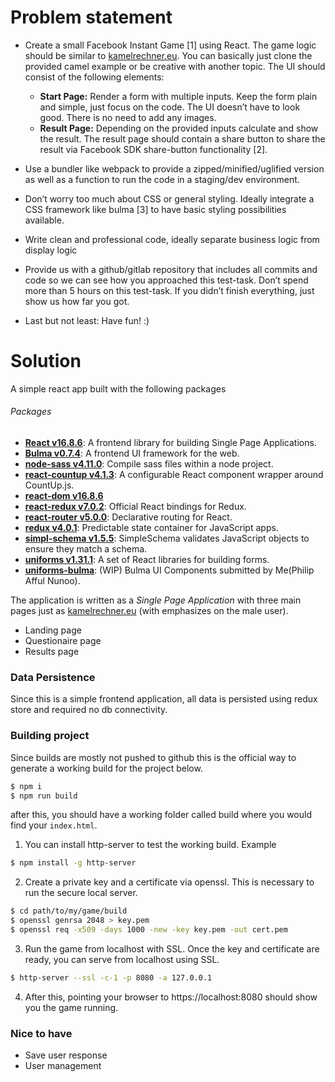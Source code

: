 # Problem statement

* Create a small Facebook Instant Game [1] using React. The game logic should be similar to [kamelrechner.eu](http://kamelrechner.eu/en/male). You can basically just clone the provided camel example or be creative with another topic. The UI should consist of the following elements:
    * **Start Page:** Render a form with multiple inputs. Keep the form plain and simple, just focus on the code. The UI doesn’t have to look good. There is no need to add any images.
    * **Result Page:** Depending on the provided inputs calculate and show the result. The result page should contain a share button to share the result via Facebook SDK share-button functionality [2].

* Use a bundler like webpack to provide a zipped/minified/uglified version as well as a function to run the code in a staging/dev environment.
* Don’t worry too much about CSS or general styling. Ideally integrate a CSS framework like bulma [3] to have basic styling possibilities available.
* Write clean and professional code, ideally separate business logic from display logic
* Provide us with a github/gitlab repository that includes all commits and code so we can see how you approached this test-task.
Don’t spend more than 5 hours on this test-task. If you didn’t finish everything, just show us how far you got.
* Last but not least: Have fun! :)

# Solution

A simple react app built with the following packages

###### Packages

* **[React v16.8.6]()**: A frontend library for building Single Page Applications.
* **[Bulma v0.7.4](https://bulma.io/)**: A frontend UI framework for the web.
* **[node-sass v4.11.0]()**: Compile sass files within a node project.
* **[react-countup v4.1.3](https://www.npmjs.com/package/react-countup)**: A configurable React component wrapper around CountUp.js.
* **[react-dom v16.8.6](https://www.npmjs.com/package/react-dom)**
* **[react-redux v7.0.2](https://www.npmjs.com/package/react-redux)**: Official React bindings for Redux.
* **[react-router v5.0.0](https://www.npmjs.com/package/react-router)**: Declarative routing for React.
* **[redux v4.0.1](https://reduxframework.com/)**: Predictable state container for JavaScript apps.
* **[simpl-schema v1.5.5](https://www.npmjs.com/package/simpl-schema)**: SimpleSchema validates JavaScript objects to ensure they match a schema.
* **[uniforms v1.31.1](https://www.npmjs.com/package/uniforms)**: A set of React libraries for building forms.
* **[uniforms-bulma](https://github.com/philip-nunoo/uniforms)**: (WIP) Bulma UI Components submitted by Me(Philip Afful Nunoo).

The application is written as a *Single Page Application* with three main pages just as [kamelrechner.eu](http://kamelrechner.eu) (with emphasizes on the male user).

* Landing page
* Questionaire page
* Results page

### Data Persistence
Since this is a simple frontend application, all data is persisted using redux store and required no db connectivity.

### Building project

Since builds are mostly not pushed to github this is the official way to generate a working build for the project below.

```sh
$ npm i
$ npm run build
```

after this, you should have a working folder called build where you would find your ```index.html```.

1. You can install http-server to test the working build. Example

```sh
$ npm install -g http-server
```

2. Create a private key and a certificate via openssl. This is necessary to run the secure local server.

```sh
$ cd path/to/my/game/build
$ openssl genrsa 2048 > key.pem
$ openssl req -x509 -days 1000 -new -key key.pem -out cert.pem
```

3. Run the game from localhost with SSL. Once the key and certificate are ready, you can serve from localhost using SSL.

```sh
$ http-server --ssl -c-1 -p 8080 -a 127.0.0.1 
```

4. After this, pointing your browser to https://localhost:8080 should show you the game running.




### Nice to have
* Save user response
* User management